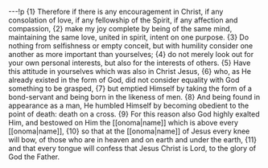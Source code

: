 ---!p
{1} Therefore if there is any encouragement in Christ, if any consolation of love, if any fellowship of the Spirit, if any affection and compassion, {2} make my joy complete by being of the same mind, maintaining the same love, united in spirit, intent on one purpose. {3} Do nothing from selfishness or empty conceit, but with humility consider one another as more important than yourselves; {4} do not merely look out for your own personal interests, but also for the interests of others. {5} Have this attitude in yourselves which was also in Christ Jesus, {6} who, as He already existed in the form of God, did not consider equality with God something to be grasped, {7} but emptied Himself by taking the form of a bond-servant and being born in the likeness of men. {8} And being found in appearance as a man, He humbled Himself by becoming obedient to the point of death: death on a cross. {9} For this reason also God highly exalted Him, and bestowed on Him the [[onoma|name]] which is above every [[onoma|name]], {10} so that at the [[onoma|name]] of Jesus every knee will bow, of those who are in heaven and on earth and under the earth, {11} and that every tongue will confess that Jesus Christ is Lord, to the glory of God the Father.